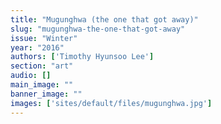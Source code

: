 ```yaml
---
title: "Mugunghwa (the one that got away)"
slug: "mugunghwa-the-one-that-got-away"
issue: "Winter"
year: "2016"
authors: ['Timothy Hyunsoo Lee']
section: "art"
audio: []
main_image: ""
banner_image: ""
images: ['sites/default/files/mugunghwa.jpg']
---
```


